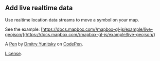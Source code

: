 Add live realtime data
----------------------
Use realtime location data streams to move a symbol on your map.

See the example: [https://docs.mapbox.com//mapbox-gl-js/example/live-geojson/](https://docs.mapbox.com//mapbox-gl-js/example/live-geojson/)

A [Pen](https://codepen.io/yunikkk-the-reactor/pen/RwxwPOa) by [Dmitry Yunitsky](https://codepen.io/yunikkk-the-reactor) on [CodePen](https://codepen.io).

[License](https://codepen.io/license/pen/RwxwPOa).
